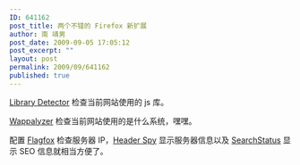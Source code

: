 ```yaml
---
ID: 641162
post_title: 两个不错的 Firefox 新扩展
author: 南 靖男
post_date: 2009-09-05 17:05:12
post_excerpt: ""
layout: post
permalink: 2009/09/641162
published: true
---
```

<a href="https://addons.mozilla.org/zh-CN/firefox/addon/10083">Library Detector</a> 检查当前网站使用的 js 库。

<a href="https://addons.mozilla.org/zh-CN/firefox/addon/10229">Wappalyzer</a> 检查当前网站使用的是什么系统，嘿嘿。

配置 <a href="https://addons.mozilla.org/zh-CN/firefox/addon/5791">Flagfox</a> 检查服务器 IP，<a href="https://addons.mozilla.org/zh-CN/firefox/addon/4276">Header Spy</a> 显示服务器信息以及 <a href="http://www.quirk.biz/download-searchstatus">SearchStatus</a> 显示 SEO 信息就相当方便了。